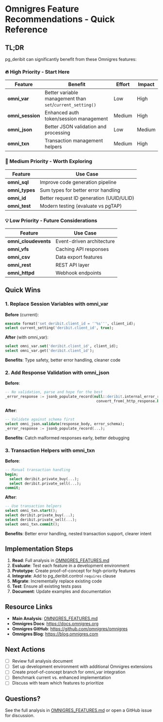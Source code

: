 # Omnigres Feature Recommendations - Quick Reference

## TL;DR

pg_deribit can significantly benefit from these Omnigres features:

### 🔥 High Priority - Start Here

| Feature | Benefit | Effort | Impact |
|---------|---------|--------|--------|
| **omni_var** | Better variable management than `set`/`current_setting()` | Low | High |
| **omni_session** | Enhanced auth token/session management | Medium | High |
| **omni_json** | Better JSON validation and processing | Low | Medium |
| **omni_txn** | Transaction management helpers | Medium | High |

### 🎯 Medium Priority - Worth Exploring

| Feature | Use Case |
|---------|----------|
| **omni_sql** | Improve code generation pipeline |
| **omni_types** | Sum types for better error handling |
| **omni_id** | Better request ID generation (UUID/ULID) |
| **omni_test** | Modern testing (evaluate vs pgTAP) |

### 💡 Low Priority - Future Considerations

| Feature | Use Case |
|---------|----------|
| **omni_cloudevents** | Event-driven architecture |
| **omni_vfs** | Caching API responses |
| **omni_csv** | Data export features |
| **omni_rest** | REST API layer |
| **omni_httpd** | Webhook endpoints |

## Quick Wins

### 1. Replace Session Variables with omni_var

**Before** (current):
```sql
execute format('set deribit.client_id = ''%s''', client_id);
select current_setting('deribit.client_id', true);
```

**After** (with omni_var):
```sql
select omni_var.set('deribit.client_id', client_id);
select omni_var.get('deribit.client_id');
```

**Benefits**: Type safety, better error handling, cleaner code

### 2. Add Response Validation with omni_json

**Before**:
```sql
-- No validation, parse and hope for the best
_error_response := jsonb_populate_record(null::deribit.internal_error_response, 
                                          convert_from(_http_response.body, 'utf-8')::jsonb);
```

**After**:
```sql
-- Validate against schema first
select omni_json.validate(response_body, error_schema);
_error_response := jsonb_populate_record(...);
```

**Benefits**: Catch malformed responses early, better debugging

### 3. Transaction Helpers with omni_txn

**Before**:
```sql
-- Manual transaction handling
begin;
  select deribit.private_buy(...);
  select deribit.private_sell(...);
commit;
```

**After**:
```sql
-- Use transaction helpers
select omni_txn.start();
select deribit.private_buy(...);
select deribit.private_sell(...);
select omni_txn.commit();
```

**Benefits**: Better error handling, nested transaction support, clearer intent

## Implementation Steps

1. **Read**: Full analysis in [OMNIGRES_FEATURES.md](./OMNIGRES_FEATURES.md)
2. **Evaluate**: Test each feature in a development environment
3. **Prototype**: Create proof-of-concept for high-priority features
4. **Integrate**: Add to pg_deribit.control `requires` clause
5. **Migrate**: Incrementally replace existing code
6. **Test**: Ensure all existing tests pass
7. **Document**: Update examples and documentation

## Resource Links

- **Main Analysis**: [OMNIGRES_FEATURES.md](./OMNIGRES_FEATURES.md)
- **Omnigres Docs**: https://docs.omnigres.org
- **Omnigres GitHub**: https://github.com/omnigres/omnigres
- **Omnigres Blog**: https://blog.omnigres.com

## Next Actions

- [ ] Review full analysis document
- [ ] Set up development environment with additional Omnigres extensions
- [ ] Create proof-of-concept branch for omni_var integration
- [ ] Benchmark current vs. enhanced implementation
- [ ] Discuss with team which features to prioritize

## Questions?

See the full analysis in [OMNIGRES_FEATURES.md](./OMNIGRES_FEATURES.md) or open a GitHub issue for discussion.
